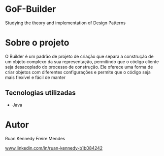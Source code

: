 # GoF-Builder
Studying the theory and implementation of Design Patterns

# Sobre o projeto

O Builder é um padrão de projeto de criação que separa a construção de um objeto complexo da sua representação,
permitindo que o código cliente seja desacoplado do processo de construção. 
Ele oferece uma forma de criar objetos com diferentes configurações e permite que o código seja mais flexível e fácil de manter

## Tecnologias utilizadas
- Java

# Autor

Ruan Kennedy Freire Mendes

www.linkedin.com/in/ruan-kennedy-b1b084242
